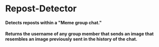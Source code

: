 # Repost-Detector
#### Detects reposts within a "Meme group chat." 
#### Returns the username of any group member that sends an image that resembles an image previously sent in the history of the chat.

